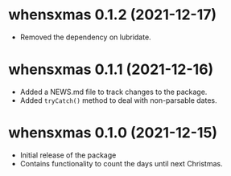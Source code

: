 # whensxmas 0.1.2 (2021-12-17)

* Removed the dependency on lubridate. 

# whensxmas 0.1.1 (2021-12-16)

* Added a NEWS.md file to track changes to the package.
* Added `tryCatch()` method to deal with non-parsable dates.

# whensxmas 0.1.0 (2021-12-15)

* Initial release of the package
* Contains functionality to count the days until next Christmas.
